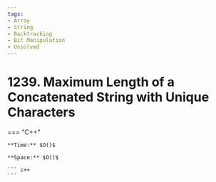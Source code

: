 ```yaml
---
tags:
- Array
- String
- Backtracking
- Bit Manipulation
- Unsolved
---
```



# 1239. Maximum Length of a Concatenated String with Unique Characters

=== "C++"

    **Time:** $O()$

    **Space:** $O()$

    ``` c++
    ```